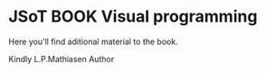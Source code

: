 # JSoT BOOK Visual programming

Here you'll find aditional material to the book. 

Kindly
L.P.Mathiasen
Author
